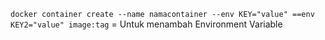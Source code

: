 `docker container create --name namacontainer --env KEY="value" ==env KEY2="value" image:tag` = Untuk menambah Environment Variable
